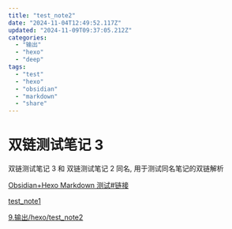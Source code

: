 ```yaml
---
title: "test_note2"
date: "2024-11-04T12:49:52.117Z"
updated: "2024-11-09T09:37:05.212Z"
categories:
  - "输出"
  - "hexo"
  - "deep"
tags:
  - "test"
  - "hexo"
  - "obsidian"
  - "markdown"
  - "share"
---
```


# 双链测试笔记 3

双链测试笔记 3 和 双链测试笔记 2 同名, 用于测试同名笔记的双链解析

[Obsidian+Hexo Markdown 测试#链接](bd4a2d1f29a661ef512c1f3149b4dbbf939e68ef#%E9%93%BE%E6%8E%A5)

[test_note1](4d33432fa6ccb1c8767f8b06af438634ec8741c0)

[9.输出/hexo/test_note2](872345084d00b7f03babfd5d27194a472108a688)
